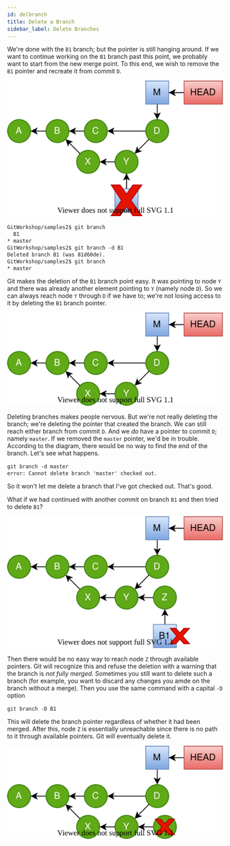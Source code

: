 ```yaml
---
id: delbranch
title: Delete a Branch
sidebar_label: Delete Branches
---
```


We're done with the `B1` branch; but the pointer is still hanging
around.  If we want to continue working on the `B1` branch past
this point, we probably want to start from the new merge point.
To this end, we wish to remove the `B1` pointer and recreate it
from commit `D`.

![Delete branch](/git/images/noConflict10.svg)

```console
GitWorkshop/samples2$ git branch
  B1
* master
GitWorkshop/samples2$ git branch -d B1
Deleted branch B1 (was 81d60de).
GitWorkshop/samples2$ git branch
* master
```

Git makes the deletion of the `B1` branch point easy.
It was pointing to node `Y` and there was already another
element pointing to `Y` (namely node `D`).  So we can
always reach node `Y` through `D` if we have to;
we're not losing access to it by deleting the `B1` branch
pointer.

![Pointer Gone](/git/images/noConflict11.svg)

Deleting branches makes people nervous.  But we're not really
deleting the branch; we're deleting the pointer that created
the branch.  We can still reach either branch from commit `D`.
And we *do* have a pointer to commit `D`; namely `master`.
If we removed the `master` pointer, we'd be in trouble.
According to the diagram, there would be no way to find
the end of the branch.  Let's see what happens.

```console
git branch -d master
error: Cannot delete branch 'master' checked out.
```

So it won't let me delete a branch that I've got checked out.
That's good.


What if we had continued with another commit on branch `B1`
and then tried to delete `B1`?

![Extra Commit](/git/images/noConflict12.svg)

Then there would be no easy way to reach node `Z` through
available pointers.  Git will recognize this and refuse the
deletion with a warning that the branch is *not fully merged*.
Sometimes you still want to delete such a branch (for example,
you want to discard any changes you amde on the branch without
a merge).  Then you use the same command with a capital `-D`
option

```console
git branch -D B1
```

This will delete the branch pointer regardless of whether it had
been merged.  After this, node `Z` is essentially unreachable since
there is no path to it through available pointers.  Git will
eventually delete it.

![Commit Gone](/git/images/noConflict13.svg)

